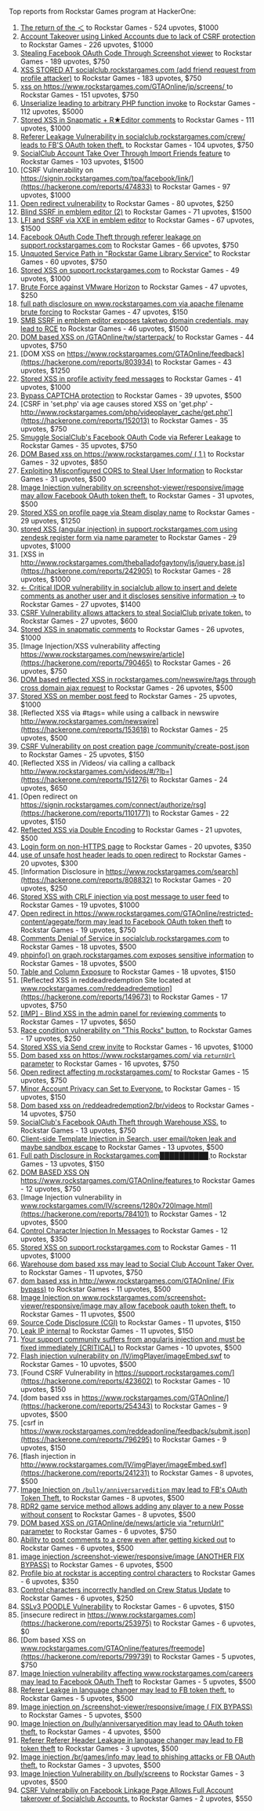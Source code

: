 Top reports from Rockstar Games program at HackerOne:

1. [The return of the ＜](https://hackerone.com/reports/639684) to Rockstar Games - 524 upvotes, $1000
2. [Account Takeover using Linked Accounts due to lack of CSRF protection](https://hackerone.com/reports/463330) to Rockstar Games - 226 upvotes, $1000
3. [Stealing Facebook OAuth Code Through Screenshot viewer](https://hackerone.com/reports/488269) to Rockstar Games - 189 upvotes, $750
4. [XSS STORED AT socialclub.rockstargames.com (add friend request from profile attacker)](https://hackerone.com/reports/220852) to Rockstar Games - 183 upvotes, $750
5. [xss on https://www.rockstargames.com/GTAOnline/jp/screens/ ](https://hackerone.com/reports/507494) to Rockstar Games - 151 upvotes, $750
6. [Unserialize leading to arbitrary PHP function invoke](https://hackerone.com/reports/210741) to Rockstar Games - 112 upvotes, $5000
7. [Stored XSS in Snapmatic + R★Editor comments](https://hackerone.com/reports/309531) to Rockstar Games - 111 upvotes, $1000
8. [Referer Leakage Vulnerability in  socialclub.rockstargames.com/crew/ leads to FB'S OAuth token theft.](https://hackerone.com/reports/787160) to Rockstar Games - 104 upvotes, $750
9. [SocialClub Account Take Over Through Import Friends feature](https://hackerone.com/reports/901728) to Rockstar Games - 103 upvotes, $1500
10. [CSRF Vulnerability on https://signin.rockstargames.com/tpa/facebook/link/](https://hackerone.com/reports/474833) to Rockstar Games - 97 upvotes, $1000
11. [Open redirect vulnerability](https://hackerone.com/reports/380760) to Rockstar Games - 80 upvotes, $250
12. [Blind SSRF in emblem editor (2)](https://hackerone.com/reports/265050) to Rockstar Games - 71 upvotes, $1500
13. [LFI and SSRF via XXE in emblem editor](https://hackerone.com/reports/347139) to Rockstar Games - 67 upvotes, $1500
14. [Facebook OAuth Code Theft through referer leakage on support.rockstargames.com](https://hackerone.com/reports/482743) to Rockstar Games - 66 upvotes, $750
15. [Unquoted Service Path in "Rockstar Game Library Service"](https://hackerone.com/reports/716448) to Rockstar Games - 60 upvotes, $750
16. [Stored XSS on support.rockstargames.com](https://hackerone.com/reports/265384) to Rockstar Games - 49 upvotes, $1000
17. [Brute Force against VMware Horizon](https://hackerone.com/reports/1278072) to Rockstar Games - 47 upvotes, $250
18. [full path disclosure on www.rockstargames.com via apache filename brute forcing](https://hackerone.com/reports/210238) to Rockstar Games - 47 upvotes, $150
19. [SMB SSRF in emblem editor exposes taketwo domain credentials, may lead to RCE](https://hackerone.com/reports/288353) to Rockstar Games - 46 upvotes, $1500
20. [DOM based XSS on /GTAOnline/tw/starterpack/](https://hackerone.com/reports/508517) to Rockstar Games - 44 upvotes, $750
21. [DOM XSS on https://www.rockstargames.com/GTAOnline/feedback](https://hackerone.com/reports/803934) to Rockstar Games - 43 upvotes, $1250
22. [Stored XSS in profile activity feed messages](https://hackerone.com/reports/231444) to Rockstar Games - 41 upvotes, $1000
23. [Bypass CAPTCHA protection](https://hackerone.com/reports/210417) to Rockstar Games - 39 upvotes, $500
24. [CSRF in 'set.php' via age causes stored XSS on 'get.php' - http://www.rockstargames.com/php/videoplayer_cache/get.php'](https://hackerone.com/reports/152013) to Rockstar Games - 35 upvotes, $750
25. [Smuggle SocialClub's Facebook OAuth Code via Referer Leakage](https://hackerone.com/reports/342709) to Rockstar Games - 35 upvotes, $750
26. [DOM Based xss on https://www.rockstargames.com/ ( 1 )](https://hackerone.com/reports/475442) to Rockstar Games - 32 upvotes, $850
27. [Exploiting Misconfigured CORS to Steal User Information](https://hackerone.com/reports/317391) to Rockstar Games - 31 upvotes, $500
28. [Image Injection vulnerability on screenshot-viewer/responsive/image may allow Facebook OAuth token theft.](https://hackerone.com/reports/655288) to Rockstar Games - 31 upvotes, $500
29. [Stored XSS on profile page via Steam display name](https://hackerone.com/reports/282604) to Rockstar Games - 29 upvotes, $1250
30. [stored XSS (angular injection) in support.rockstargames.com using zendesk register form via name parameter](https://hackerone.com/reports/354262) to Rockstar Games - 29 upvotes, $1000
31. [XSS in http://www.rockstargames.com/theballadofgaytony/js/jquery.base.js](https://hackerone.com/reports/242905) to Rockstar Games - 28 upvotes, $1000
32. [\<- Critical IDOR vulnerability in socialclub allow to insert and delete comments as another user and it discloses sensitive information -\>](https://hackerone.com/reports/204292) to Rockstar Games - 27 upvotes, $1400
33. [CSRF Vulnerability allows attackers to steal SocialClub private token.](https://hackerone.com/reports/253128) to Rockstar Games - 27 upvotes, $600
34. [Stored XSS in snapmatic comments](https://hackerone.com/reports/231389) to Rockstar Games - 26 upvotes, $1000
35. [Image Injection/XSS vulnerability affecting https://www.rockstargames.com/newswire/article](https://hackerone.com/reports/790465) to Rockstar Games - 26 upvotes, $750
36. [DOM based reflected XSS in rockstargames.com/newswire/tags through cross domain ajax request](https://hackerone.com/reports/172843) to Rockstar Games - 26 upvotes, $500
37. [Stored XSS on member post feed](https://hackerone.com/reports/264002) to Rockstar Games - 25 upvotes, $1000
38. [Reflected XSS via #tags= while using a callback in newswire  http://www.rockstargames.com/newswire](https://hackerone.com/reports/153618) to Rockstar Games - 25 upvotes, $500
39. [CSRF Vulnerability on post creation page /community/create-post.json](https://hackerone.com/reports/487378) to Rockstar Games - 25 upvotes, $150
40. [Reflected XSS in /Videos/ via calling a callback http://www.rockstargames.com/videos/#/?lb=](https://hackerone.com/reports/151276) to Rockstar Games - 24 upvotes, $650
41. [Open redirect on https://signin.rockstargames.com/connect/authorize/rsg](https://hackerone.com/reports/1101771) to Rockstar Games - 22 upvotes, $150
42. [Reflected XSS via Double Encoding](https://hackerone.com/reports/246505) to Rockstar Games - 21 upvotes, $500
43. [Login form on non-HTTPS page](https://hackerone.com/reports/214571) to Rockstar Games - 20 upvotes, $350
44. [use of unsafe host header leads to open redirect](https://hackerone.com/reports/210875) to Rockstar Games - 20 upvotes, $300
45. [Information Disclosure in https://www.rockstargames.com/search](https://hackerone.com/reports/808832) to Rockstar Games - 20 upvotes, $250
46. [Stored XSS with CRLF injection via post message to user feed](https://hackerone.com/reports/263191) to Rockstar Games - 19 upvotes, $1000
47. [Open redirect in https://www.rockstargames.com/GTAOnline/restricted-content/agegate/form may lead to Facebook OAuth token theft](https://hackerone.com/reports/798121) to Rockstar Games - 19 upvotes, $750
48. [Comments Denial of Service in socialclub.rockstargames.com](https://hackerone.com/reports/214370) to Rockstar Games - 18 upvotes, $500
49. [phpinfo() on graph.rockstargames.com exposes sensitive information](https://hackerone.com/reports/1082774) to Rockstar Games - 18 upvotes, $500
50. [Table and Column Exposure](https://hackerone.com/reports/218898) to Rockstar Games - 18 upvotes, $150
51. [Reflected XSS in reddeadredemption Site  located at www.rockstargames.com/reddeadredemption](https://hackerone.com/reports/149673) to Rockstar Games - 17 upvotes, $750
52. [[IMP] - Blind XSS in the admin panel for reviewing comments](https://hackerone.com/reports/197337) to Rockstar Games - 17 upvotes, $650
53. [Race condition vulnerability on "This Rocks" button.](https://hackerone.com/reports/474021) to Rockstar Games - 17 upvotes, $250
54. [Stored XSS via Send crew invite](https://hackerone.com/reports/272997) to Rockstar Games - 16 upvotes, $1000
55. [Dom based xss on https://www.rockstargames.com/ via `returnUrl` parameter](https://hackerone.com/reports/505157) to Rockstar Games - 16 upvotes, $750
56. [Open redirect affecting  m.rockstargames.com/](https://hackerone.com/reports/781718) to Rockstar Games - 15 upvotes, $750
57. [Minor Account Privacy can Set to Everyone.](https://hackerone.com/reports/883731) to Rockstar Games - 15 upvotes, $150
58. [Dom based xss on /reddeadredemption2/br/videos](https://hackerone.com/reports/488108) to Rockstar Games - 14 upvotes, $750
59. [SocialClub's Facebook OAuth Theft through Warehouse XSS.](https://hackerone.com/reports/316948) to Rockstar Games - 13 upvotes, $750
60. [Client-side Template Injection in Search, user email/token leak and maybe sandbox escape](https://hackerone.com/reports/271960) to Rockstar Games - 13 upvotes, $500
61. [Full path Disclosure in Rockstargames.com██████████ ](https://hackerone.com/reports/210572) to Rockstar Games - 13 upvotes, $150
62. [DOM BASED XSS ON https://www.rockstargames.com/GTAOnline/features ](https://hackerone.com/reports/479612) to Rockstar Games - 12 upvotes, $750
63. [Image Injection vulnerability in www.rockstargames.com/IV/screens/1280x720Image.html](https://hackerone.com/reports/784101) to Rockstar Games - 12 upvotes, $500
64. [Control Character Injection In Messages](https://hackerone.com/reports/210994) to Rockstar Games - 12 upvotes, $350
65. [Stored XSS on support.rockstargames.com](https://hackerone.com/reports/265274) to Rockstar Games - 11 upvotes, $1000
66. [Warehouse dom based xss may lead to Social Club Account Taker Over.](https://hackerone.com/reports/663312) to Rockstar Games - 11 upvotes, $750
67. [dom based xss in http://www.rockstargames.com/GTAOnline/ (Fix bypass)](https://hackerone.com/reports/261571) to Rockstar Games - 11 upvotes, $500
68. [Image Injection on www.rockstargames.com/screenshot-viewer/responsive/image may allow facebook oauth token theft.](https://hackerone.com/reports/497655) to Rockstar Games - 11 upvotes, $500
69. [Source Code Disclosure (CGI)](https://hackerone.com/reports/211418) to Rockstar Games - 11 upvotes, $150
70. [Leak IP internal](https://hackerone.com/reports/271700) to Rockstar Games - 11 upvotes, $150
71. [Your support community suffers from angularjs injection and must be fixed immediately [CRITICAL]](https://hackerone.com/reports/274264) to Rockstar Games - 10 upvotes, $500
72. [Flash injection vulnerability on /IV/imgPlayer/imageEmbed.swf](https://hackerone.com/reports/485382) to Rockstar Games - 10 upvotes, $500
73. [Found CSRF Vulnerability in https://support.rockstargames.com/](https://hackerone.com/reports/423602) to Rockstar Games - 10 upvotes, $150
74. [dom based xss in https://www.rockstargames.com/GTAOnline/](https://hackerone.com/reports/254343) to Rockstar Games - 9 upvotes, $500
75. [csrf in https://www.rockstargames.com/reddeadonline/feedback/submit.json](https://hackerone.com/reports/796295) to Rockstar Games - 9 upvotes, $150
76. [flash injection in http://www.rockstargames.com/IV/imgPlayer/imageEmbed.swf](https://hackerone.com/reports/241231) to Rockstar Games - 8 upvotes, $500
77. [Image Injection on `/bully/anniversaryedition` may lead to FB's OAuth Token Theft.](https://hackerone.com/reports/659784) to Rockstar Games - 8 upvotes, $500
78. [RDR2 game service method allows adding any player to a new Posse without consent](https://hackerone.com/reports/1029594) to Rockstar Games - 8 upvotes, $500
79. [DOM based XSS on /GTAOnline/de/news/article via "returnUrl" parameter](https://hackerone.com/reports/508475) to Rockstar Games - 6 upvotes, $750
80. [Ability to post comments to a crew even after getting kicked out](https://hackerone.com/reports/197153) to Rockstar Games - 6 upvotes, $500
81. [image injection /screenshot-viewer/responsive/image (ANOTHER FIX BYPASS)](https://hackerone.com/reports/506126) to Rockstar Games - 6 upvotes, $500
82. [Profile bio at rockstar is accepting control characters](https://hackerone.com/reports/214763) to Rockstar Games - 6 upvotes, $350
83. [Control characters incorrectly handled on Crew Status Update](https://hackerone.com/reports/232499) to Rockstar Games - 6 upvotes, $250
84. [SSLv3 POODLE Vulnerability](https://hackerone.com/reports/210331) to Rockstar Games - 6 upvotes, $150
85. [insecure redirect in https://www.rockstargames.com](https://hackerone.com/reports/253975) to Rockstar Games - 6 upvotes, $0
86. [Dom based XSS on www.rockstargames.com/GTAOnline/features/freemode](https://hackerone.com/reports/799739) to Rockstar Games - 5 upvotes, $750
87. [Image Injection vulnerability affecting www.rockstargames.com/careers may lead to Facebook OAuth Theft](https://hackerone.com/reports/491654) to Rockstar Games - 5 upvotes, $500
88. [Referer Leakge in language changer may lead to FB token theft.](https://hackerone.com/reports/809691) to Rockstar Games - 5 upvotes, $500
89. [Image injection on /screenshot-viewer/responsive/image ( FIX BYPASS)](https://hackerone.com/reports/505259) to Rockstar Games - 5 upvotes, $500
90. [Image Injection on /bully/anniversaryedition may lead to OAuth token theft.](https://hackerone.com/reports/498358) to Rockstar Games - 4 upvotes, $500
91. [Referer Referer Header Leakage in language changer may lead to FB token theft](https://hackerone.com/reports/870062) to Rockstar Games - 3 upvotes, $500
92. [Image injection /br/games/info may lead to phishing attacks or FB OAuth theft.](https://hackerone.com/reports/510388) to Rockstar Games - 3 upvotes, $500
93. [Image Injection Vulnerability on /bully/screens](https://hackerone.com/reports/661646) to Rockstar Games - 3 upvotes, $500
94. [CSRF Vulnerabiliy on Facebook Linkage Page Allows Full Account takerover of Socialclub Accounts.](https://hackerone.com/reports/653254) to Rockstar Games - 2 upvotes, $550
